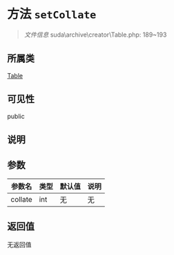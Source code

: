 # 方法 `setCollate`

> *文件信息* suda\archive\creator\Table.php: 189~193

## 所属类 

[Table](../Table.md)

## 可见性

public

## 说明



## 参数


| 参数名 | 类型 | 默认值 | 说明 |
|--------|-----|-------|-------|
| collate |  int | 无 | 无 |



## 返回值

无返回值
